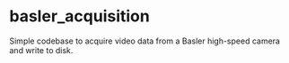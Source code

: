 # basler_acquisition
Simple codebase to acquire video data from a Basler high-speed camera and write to disk.
